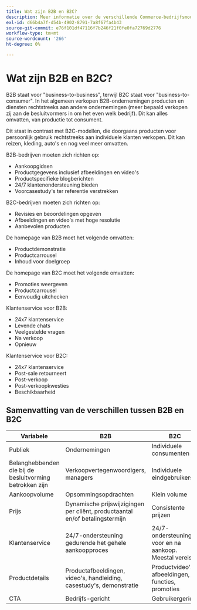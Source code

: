 ```yaml
---
title: Wat zijn B2B en B2C?
description: Meer informatie over de verschillende Commerce-bedrijfsmodellen.
exl-id: d66b4a7f-d54b-4902-8791-7a8f67fa4b43
source-git-commit: e76f101df47116f7b246f21f0fe0fa72769d2776
workflow-type: tm+mt
source-wordcount: '266'
ht-degree: 0%

---
```


# Wat zijn B2B en B2C?

B2B staat voor &quot;business-to-business&quot;, terwijl B2C staat voor &quot;business-to-consumer&quot;. In het algemeen verkopen B2B-ondernemingen producten en diensten rechtstreeks aan andere ondernemingen (meer bepaald verkopen zij aan de besluitvormers in om het even welk bedrijf). Dit kan alles omvatten, van productie tot consument.

Dit staat in contrast met B2C-modellen, die doorgaans producten voor persoonlijk gebruik rechtstreeks aan individuele klanten verkopen. Dit kan reizen, kleding, auto&#39;s en nog veel meer omvatten.

B2B-bedrijven moeten zich richten op:

- Aankoopgidsen
- Productgegevens inclusief afbeeldingen en video&#39;s
- Productspecifieke blogberichten
- 24/7 klantenondersteuning bieden
- Voorcasestudy&#39;s ter referentie verstrekken

B2C-bedrijven moeten zich richten op:

- Revisies en beoordelingen opgeven
- Afbeeldingen en video&#39;s met hoge resolutie
- Aanbevolen producten

De homepage van B2B moet het volgende omvatten:

- Productdemonstratie
- Productcarrousel
- Inhoud voor doelgroep

De homepage van B2C moet het volgende omvatten:

- Promoties weergeven
- Productcarrousel
- Eenvoudig uitchecken

Klantenservice voor B2B:

- 24x7 klantenservice
- Levende chats
- Veelgestelde vragen
- Na verkoop
- Opnieuw

Klantenservice voor B2C:

- 24x7 klantenservice
- Post-sale retourneert
- Post-verkoop
- Post-verkoopkwesties
- Beschikbaarheid

## Samenvatting van de verschillen tussen B2B en B2C

| Variabele | B2B | B2C |
|----------|-----|-----|
| Publiek | Ondernemingen | Individuele consumenten |
| Belanghebbenden die bij de besluitvorming betrokken zijn | Verkoopvertegenwoordigers, managers | Individuele eindgebruikers |
| Aankoopvolume | Opsommingsopdrachten | Klein volume |
| Prijs | Dynamische prijswijzigingen per cliënt, productaantal en/of betalingstermijn | Consistente prijzen |
| Klantenservice | 24/7-ondersteuning gedurende het gehele aankoopproces | 24/7-ondersteuning voor en na aankoop. Meestal vereist |
| Productdetails | Productafbeeldingen, video&#39;s, handleiding, casestudy&#39;s, demonstratie | Productvideo&#39;s, afbeeldingen, functies, promoties |
| CTA | Bedrijfs-gericht | Gebruikergericht |
